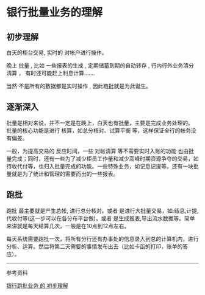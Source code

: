 # 银行批量业务的理解

## 初步理解

白天的柜台交易,   实时的 对帐户进行操作。

晚上 批量 , 比如 一些报表的生成 , 定期储蓄到期的自动转存 , 行内行外业务清分清算 ， 有时还可能赶上利息计算.......  

当然  不是所有的数据都是实时操作  , 因此跑批就是为此诞生。

## 逐渐深入

批量是相对来说，并不一定是在晚上，白天也有批量，主要是完成业务处理的。
批量的核心功能是进行 核算，如总分核对、试算平衡 等，这样保证全行的帐务没有偏差。

一般，为提高交易的 反应时间，一些 对帐清算 等不需要实时入账的功能 也由批量完成；同时，还有一些为了减少柜员工作量和减少高峰时期资源争夺的交易，如待收代付等，也归入批量完成的功能。一些特殊业务，如记息记提等。还有一块批量就是为了统计和管理的需要而出的一些报表。

## 跑批

跑批  最主要就是产生总帐, 进行总分核对。或者  是进行大批量交易，如:结息,计提,代收付等(这一步可以在各分布平台做)。或者  是生成报表,导出流水数据等。简单来讲就是每天结算几次，一般是在10点到12点左右。

每天系统需要跑批一次，将所有分行还有办事处的信息录入到总的计算机内，进行分析、运算。然后将第二天需要的事情发布出去（比如卡函的打印，账单的答应）。

---

参考资料

[银行跑批业务 的 初步理解](https://blog.csdn.net/haodiaoer/article/details/81913939)
